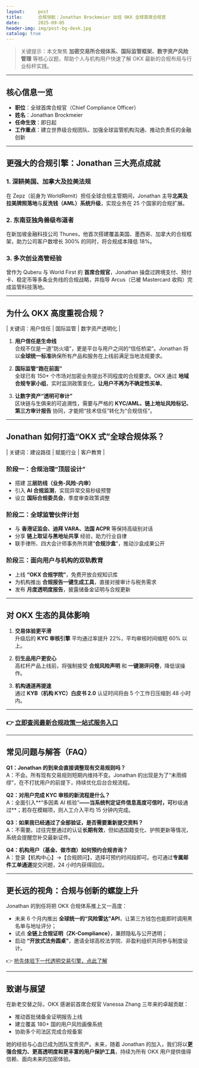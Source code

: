 ```yaml
---
layout:     post
title:      合规领航：Jonathan Brockmeier 出任 OKX 全球首席合规官
date:       2025-09-05
header-img: img/post-bg-desk.jpg
catalog: true
---
```


> 关键提示：本文聚焦 **加密交易所合规体系、国际监管框架、数字资产风险管理** 等核心议题，帮助个人与机构用户快速了解 OKX 最新的合规布局与行业标杆实践。

---

## 核心信息一览  
- **职位**：全球首席合规官（Chief Compliance Officer）  
- **姓名**：Jonathan Brockmeier  
- **任命生效**：即日起  
- **工作重点**：建立世界级合规团队、加强全球监管机构沟通、推动负责任的金融创新  

---

## 更强大的合规引擎：Jonathan 三大亮点成就

### 1. 深耕美国、加拿大及拉美法规  
在 Zepz（前身为 WorldRemit）担任全球合规主管期间，Jonathan 主导**北美及拉美牌照落地**与**反洗钱（AML）系统升级**，实现业务在 25 个国家的合规扩展。

### 2. 东南亚独角兽级布道者  
在新加坡金融科技公司 Thunes，他首次搭建覆盖美国、墨西哥、加拿大的合规框架，助力公司客户数增长 300% 的同时，将合规成本降低 18%。

### 3. 多次创业高管经验  
曾作为 Quberu 与 World First 的 **首席合规官**，Jonathan 操盘过跨境支付、预付卡、稳定币等多条业务线的合规战略，并指导 Arcus（已被 Mastercard 收购）完成监管科技落地。

---

## 为什么 OKX 高度重视合规？

| 关键词：用户信任 | 国际监管 | 数字资产透明化 |

1. **用户信任是生命线**  
   合规不仅是一道“防火墙”，更是平台与用户之间的“信任桥梁”。Jonathan 将以**全球统一标准**确保所有产品和服务在上线前满足当地法规要求。

2. **国际监管“跑在前面”**  
   全球已有 150+ 个市场对加密业务提出不同程度的合规要求。OKX 通过 **地域合规专家小组**，实时监测政策变化，**让用户不再为不确定性买单**。

3. **让数字资产“透明可审计”**  
   区块链与生俱来的可追溯性，需要与严格的 **KYC/AML、链上地址风险标记、第三方审计报告** 协同，才能把“技术信任”转化为“合规信任”。

---

## Jonathan 如何打造“OKX 式”全球合规体系？

| 关键词：建设路径 | 赋能行业 | 客户教育 |

### 阶段一：合规治理“顶层设计”  
- 搭建 **三层防线（业务-风险-内审）**  
- 引入 **AI 合规监测**，实现异常交易秒级预警  
- 设立 **国际合规委员会**，季度审查政策调整

### 阶段二：全球监管伙伴计划  
- 与 **香港证监会、迪拜 VARA、法国 ACPR** 等保持高级别对话  
- 分享 **链上取证与黑地址共享** 经验，助力行业自律  
- 联手律所、四大会计师事务所共建“**合规沙盒**”，推动沙盒成果公开

### 阶段三：面向用户与机构的双轨教育  
- 上线 **“OKX 合规学院”**，免费开放合规知识库  
- 为机构推出 **合规报告一键生成工具**，直接对接审计与税务需求  
- 发布 **月度透明度报告**，披露储备金证明与合规更新

---

## 对 OKX 生态的具体影响

1. **交易体验更平滑**  
   升级后的 **KYC 审核引擎** 平均通过率提升 22%，平均审核时间缩短 60% 以上。

2. **衍生品用户更安心**  
   高杠杆产品上线前，将强制接受 **合规风险声明** 和 **一键测评问卷**，降低误操作。

3. **机构通道再提速**  
   通过 **KYB（机构 KYC）白皮书 2.0** 认证时间将由 5 个工作日压缩到 48 小时内。

---

### 👉 [立即查阅最新合规政策一站式服务入口](https://okxdog.com/)

---

## 常见问题与解答（FAQ）

**Q1：Jonathan 的到来会直接调整现有交易规则吗？**  
A：不会。所有现有交易规则短期内维持不变。Jonathan 的出现是为了“未雨绸缪”，在不打扰用户的前提下，持续优化后台合规流程。

**Q2：对用户完成 KYC 审核的新流程是什么？**  
A：全面引入**“多因素 AI 核验”**——当系统判定证件信息高度可信时，可**秒级通过**；若存在模糊项，则人工介入平均 15 分钟内完成。

**Q3：如果我已经通过了全部验证，是否需要重新提交资料？**  
A：不需要。过往完整通过的认证**长期有效**，但如遇国籍变化、护照更新等情况，系统会提醒您补交最新证件。

**Q4：机构用户（基金、做市商）如何预约合规咨询？**  
A：登录【机构中心】→【合规顾问】，选择可预约时间段即可。也可通过**专属邮件工单通道**提交问题，24 小时内获得回应。

---

## 更长远的视角：合规与创新的螺旋上升

Jonathan 的到任将把 OKX 合规体系推上又一高度：  
- 未来 6 个月内推出 **全球统一的“风险雷达”API**，让第三方钱包也能即时调用黑名单与地址评分；  
- 试点 **全链上合规证明（ZK-Compliance）**，兼顾隐私与公开透明；  
- 启动 **“开放式法务圆桌”**，邀请全球高校法学院、非盈利组织共同参与制度设计。

👉 [抢先体验下一代透明交易引擎，点此了解](https://okxdog.com/)

---

## 致谢与展望

在新老交替之际，OKX 感谢前首席合规官 Vanessa Zhang 三年来的卓越贡献：  
- 推动首批储备金证明报告上线  
- 建立覆盖 180+ 国的用户风险画像系统  
- 协助多个司法区完成合规备案

她的经验与心血已成为团队宝贵资产。未来，随着 Jonathan 的加入，我们将以**更强合规力、更高透明度和更丰富的用户保护工具**，持续为所有 OKX 用户提供值得信赖、面向未来的加密体验。
